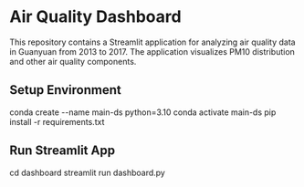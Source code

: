 # Air Quality Dashboard

This repository contains a Streamlit application for analyzing air quality data in Guanyuan from 2013 to 2017. The application visualizes PM10 distribution and other air quality components.

## Setup Environment

conda create --name main-ds python=3.10
conda activate main-ds
pip install -r requirements.txt

## Run Streamlit App

cd dashboard
streamlit run dashboard.py

